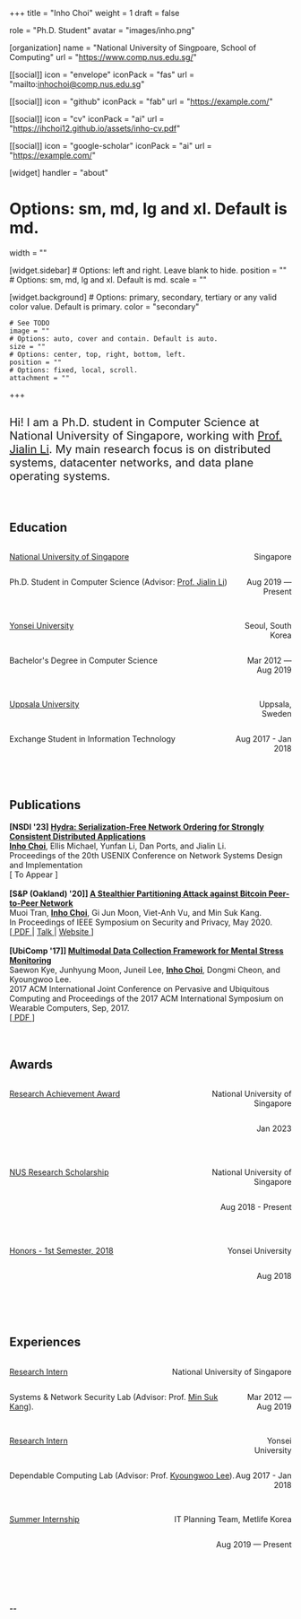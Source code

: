 +++
title = "Inho Choi"
weight = 1
draft = false

role = "Ph.D. Student" 
avatar = "images/inho.png"

[organization]
  name = "National University of Singpoare, School of Computing"
  url = "https://www.comp.nus.edu.sg/"

[[social]]
  icon = "envelope"
  iconPack = "fas"
  url = "mailto:inhochoi@comp.nus.edu.sg"

[[social]]
  icon = "github"
  iconPack = "fab"
  url = "https://example.com/"

[[social]]
  icon = "cv"
  iconPack = "ai"
  url = "https://ihchoi12.github.io/assets/inho-cv.pdf"

[[social]]
  icon = "google-scholar"
  iconPack = "ai"
  url = "https://example.com/"

[widget]
  handler = "about"
    
  # Options: sm, md, lg and xl. Default is md.
  width = ""

  [widget.sidebar]
    # Options: left and right. Leave blank to hide.
    position = ""
    # Options: sm, md, lg and xl. Default is md.
    scale = ""
    
  [widget.background]
    # Options: primary, secondary, tertiary or any valid color value. Default is primary.
    color = "secondary"
    
    # See TODO
    image = ""
    # Options: auto, cover and contain. Default is auto.
    size = ""
    # Options: center, top, right, bottom, left.
    position = ""
    # Options: fixed, local, scroll.
    attachment = ""
+++
## 
<p style="font-size:20px">
Hi! I am a Ph.D. student in Computer Science at National University of Singapore, 
working with <a href="https://www.comp.nus.edu.sg/~lijl/">Prof. Jialin Li</a>.
My main research focus is on distributed systems, datacenter networks, and data plane 
operating systems. 
</p> 
<br style = “line-height:100px;”>

## Education
  <div id="header">
      <p style="float: left; width: 80%; text-align: left;">
        <a href="https://www.comp.nus.edu.sg/~lijl/" class="font-bold">National University of Singapore</a>
      </p>
      <p style="float: left; width: 20%; text-align: right;">
        Singapore
      </p>
      <p style="float: left; width: 80%; text-align: left;">
        Ph.D. Student in Computer Science 
        (Advisor: <a href="https://www.comp.nus.edu.sg/~lijl/" >Prof. Jialin Li</a>)
      </p>
      <p style="float: left; width: 20%; height: 50px; text-align: right;">
        Aug 2019 — Present
      </p>
      <!--  -->
      <p style="float: left; width: 80%; text-align: left;">
        <a href="https://www.yonsei.ac.kr/en_sc/index.jsp" class="font-bold">Yonsei University</a>
      </p>
      <p style="float: left; width: 20%; text-align: right;">
        Seoul, South Korea
      </p>
      <p style="float: left; width: 80%; text-align: left;">
        Bachelor's Degree in Computer Science
      </p>
      <p style="float: left; width: 20%; height: 50px; text-align: right;">
        Mar 2012 — Aug 2019
      </p>
      <!--  -->
      <p style="float: left; width: 80%; text-align: left;">
        <a href="https://www.yonsei.ac.kr/en_sc/index.jsp" class="font-bold">Uppsala University</a>
      </p>
      <p style="float: left; width: 20%; text-align: right;">
        Uppsala, Sweden
      </p>
      <p style="float: left; width: 80%; text-align: left;">
        Exchange Student in Information Technology
      </p>
      <p style="float: left; width: 20%; height: 100px; text-align: right;">
        Aug 2017 - Jan 2018
      </p>
  </div>

## Publications
  <b>[NSDI '23]
  <a href=""> Hydra: Serialization-Free Network Ordering for Strongly Consistent Distributed Applications</a> </b> <br>
  <b><u>Inho Choi</u></b>, Ellis Michael, Yunfan Li, Dan Ports, and Jialin Li. <br>
  Proceedings of the 20th USENIX Conference on Network Systems Design and Implementation<br>
  [ To Appear ]
  <br><br>
  <b>[S\&P (Oakland) '20]]
  <a href="https://ihchoi12.github.io/assets/tran2020stealthier.pdf">
  A Stealthier Partitioning Attack against Bitcoin Peer-to-Peer Network</a> </b> <br>
  Muoi Tran, <b><u>Inho Choi</u></b>, Gi Jun Moon, Viet-Anh Vu, and Min Suk Kang. <br>
  In Proceedings of IEEE Symposium on Security and Privacy, May 2020.<br>
  [<a href="https://ihchoi12.github.io/assets/tran2020stealthier.pdf"> PDF </a> | 
  <a href="https://www.youtube.com/watch?v=MYuj7iksxKA"> Talk </a> |
  <a href="https://erebus-attack.comp.nus.edu.sg/"> Website </a>]
  <br><br>
  <b>[UbiComp '17]]
  <a href="https://ubicomp-mental-health.github.io/papers/2017/stress-kye.pdf">
  Multimodal Data Collection Framework for Mental Stress Monitoring</a> </b> <br>
  Saewon Kye, Junhyung Moon, Juneil Lee, <b><u>Inho Choi</u></b>, Dongmi Cheon, and Kyoungwoo Lee. <br>
  2017 ACM International Joint Conference on Pervasive and Ubiquitous Computing and Proceedings of the 2017 ACM International Symposium on Wearable Computers, Sep, 2017.<br>
  [<a href="https://ubicomp-mental-health.github.io/papers/2017/stress-kye.pdf"> PDF </a>]
<br><br><br>
## Awards
<div>
    <p style="float: left; width: 60%; text-align: left;">
      <a href="https://www.comp.nus.edu.sg/programmes/pg/awards/deans/" class="font-bold">Research Achievement Award</a>
    </p>
    <p style="float: left; width: 40%; text-align: right;">
      National University of Singapore
    </p>
    <p style="float: left; width: 100%; height: 50px; text-align: right;">
      Jan 2023
    </p>
    <p style="float: left; width: 60%; text-align: left;">
      <a href="https://www.comp.nus.edu.sg/programmes/pg/phdcs/scholarships/#financial" class="font-bold">NUS Research Scholarship</a>
    </p>
    <p style="float: left; width: 40%; text-align: right;">
      National University of Singapore
    </p>
    <p style="float: left; width: 100%; height: 50px; text-align: right;">
      Aug 2018 - Present
    </p>
    <p style="float: left; width: 60%; text-align: left;">
      <a href="https://cs.yonsei.ac.kr:59290/eng/index.php" class="font-bold">Honors - 1st Semester, 2018</a>
    </p>
    <p style="float: left; width: 40%; text-align: right;">
      Yonsei University
    </p>
    <p style="float: left; width: 100%; height: 100px; text-align: right;">
      Aug 2018
    </p>
</div>

 ## Experiences
 <div>
    <p style="float: left; width: 50%; text-align: left;">
      <a href="https://www.yonsei.ac.kr/en_sc/index.jsp" class="font-bold">Research Intern</a>
    </p>
    <p style="float: left; width: 50%; text-align: right;">
      National University of Singapore
    </p>
    <p style="float: left; width: 80%; text-align: left;">
      Systems & Network Security Lab (Advisor: Prof. <a href="https://netsp.kaist.ac.kr/" >Min Suk Kang</a>).
    </p>
    <p style="float: left; width: 20%; height: 50px; text-align: right;">
      Mar 2012 — Aug 2019
    </p>
    <!--  -->
    <p style="float: left; width: 80%; text-align: left;">
      <a href="https://www.yonsei.ac.kr/en_sc/index.jsp" class="font-bold">Research Intern</a>
    </p>
    <p style="float: left; width: 20%; text-align: right;">
      Yonsei University
    </p>
    <p style="float: left; width: 80%; text-align: left;">
      Dependable Computing Lab (Advisor: Prof. <a href="http://dclab.yonsei.ac.kr/" >Kyoungwoo Lee</a>).
    </p>
    <p style="float: left; width: 20%; height: 50px; text-align: right;">
      Aug 2017 - Jan 2018
    </p>
    <!--  -->
    <p style="float: left; width: 50%; text-align: left;">
      <a href="" class="font-bold">Summer Internship</a>
    </p>
    <p style="float: left; width: 50%; text-align: right;">
      IT Planning Team, Metlife Korea
    </p>
    <p style="float: left; width: 100%; height: 100px; text-align: right;">
      Aug 2019 — Present
    </p>
    <!--  -->
</div>
<br>

##### --